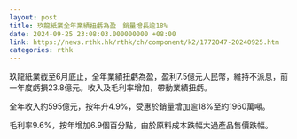 ```yaml
---
layout: post
title: 玖龍紙業全年業績扭虧為盈　銷量增長逾18%
date: 2024-09-25 23:08:03.000000000 +08:00
link: https://news.rthk.hk/rthk/ch/component/k2/1772047-20240925.htm
categories: rthk
---
```


玖龍紙業截至6月底止，全年業績扭虧為盈，盈利7.5億元人民幣，維持不派息，前一年度虧損23.8億元。收入及毛利率增加，帶動業績扭虧。

全年收入約595億元，按年升4.9%，受惠於銷量增加逾18%至約1960萬噸。

毛利率9.6%，按年增加6.9個百分點，由於原料成本跌幅大過產品售價跌幅。
